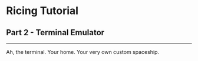 # Ricing Tutorial

## Part 2 - Terminal Emulator
---

Ah, the terminal. Your home. Your very own custom spaceship.

